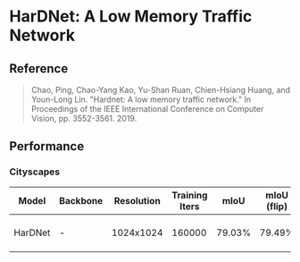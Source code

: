 # HarDNet: A Low Memory Traffic Network

## Reference

> Chao, Ping, Chao-Yang Kao, Yu-Shan Ruan, Chien-Hsiang Huang, and Youn-Long Lin. "Hardnet: A low memory traffic network." In Proceedings of the IEEE International Conference on Computer Vision, pp. 3552-3561. 2019.

## Performance

### Cityscapes

| Model | Backbone | Resolution | Training Iters | mIoU | mIoU (flip) | mIoU (ms+flip) | Links |
|-|-|-|-|-|-|-|-|
|HarDNet|-|1024x1024|160000|79.03%|79.49%|79.76%|[model](https://bj.bcebos.com/paddleseg/dygraph/cityscapes/hardnet_cityscapes_1024x1024_160k/model.pdparams) \| [log](https://bj.bcebos.com/paddleseg/dygraph/cityscapes/hardnet_cityscapes_1024x1024_160k/train.log) \| [vdl](https://paddlepaddle.org.cn/paddle/visualdl/service/app?id=b90b16bff783a97baed70313821fe551)|
